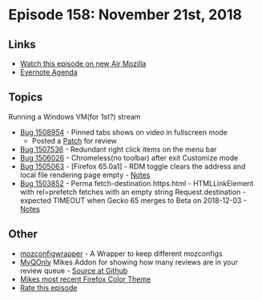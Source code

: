 # Episode 158: November 21st, 2018

## Links
* [Watch this episode on new Air Mozilla](https://air.mozilla.org/event-redirect/313378/)
* [Evernote Agenda](https://www.evernote.com/client/snv?noteGuid=777fc256-9257-498a-92c3-8371bbaf5323&noteKey=acafc74457d0efd8&sn=https%3A%2F%2Fwww.evernote.com%2Fshard%2Fs434%2Fsh%2F777fc256-9257-498a-92c3-8371bbaf5323%2Facafc74457d0efd8&title=November%2B21st%252C%2B2018%2B-%2BEpisode%2B158)

## Topics
Running a Windows VM(for 1st?) stream
* [Bug 1508954](https://bugzilla.mozilla.org/show_bug.cgi?id=1508954) - Pinned tabs shows on video in fullscreen mode
  - Posted a [Patch](https://phabricator.services.mozilla.com/D12585)  for review
* [Bug 1507536](https://bugzilla.mozilla.org/show_bug.cgi?id=1507536) - Redundant right click items on the menu bar
* [Bug 1506026](https://bugzilla.mozilla.org/show_bug.cgi?id=1506026) - Chromeless(no toolbar) after exit Customize mode
* [Bug 1505063](https://bugzilla.mozilla.org/show_bug.cgi?id=1505063) - [Firefox 65.0a1] - RDM toggle clears the address and local file rendering page empty - [Notes](https://www.evernote.com/l/AbL0lN7kfDFEN6fqxYgZE5OKUNiA0Vmdcds)
* [Bug 1503852](https://bugzilla.mozilla.org/show_bug.cgi?id=1503852) - Perma fetch-destination.https.html - HTMLLinkElement with rel=prefetch fetches with an empty string Request.destination - expected TIMEOUT when Gecko 65 merges to Beta on 2018-12-03 - [Notes](https://www.evernote.com/l/AbJgdouo33lH1bbQlbfw_xORM-nygN9XuMo)

## Other
* [mozconfigwrapper](https://github.com/ahal/mozconfigwrapper) - A Wrapper to keep different mozconfigs
* [MyQOnly](https://addons.mozilla.org/en-US/firefox/addon/myqonly/) Mikes Addon for showing how many reviews are in your review queue - [Source at Github](https://github.com/mikeconley/myqonly)
* [Mikes most recent Firefox Color Theme](https://color.firefox.com/?theme=XQAAAAIcAQAAAAAAAABBqYhm849SCia2CaaEGccwS-xNKlhWuMf1GDDK9CdlG87shVNGVzQTuym_qOfYLbua3E9nxN7LpROj0ykMpIgOhuZoyEKeh2-5oZj1rnplfthj5aA4gjsqRk0zLkxblhqqcHh7nWwstRQKsXL_0n4obgX7u0zhqphvdPqdXBsqLTAMT0G1jht8KKE8hhxwEXABrfUX1yZWOGxMYXATEuhOaA9UMAMyShoK1Jdh0s9OFREHlv9lF1KbM1wZPTbX3YRe0HEfJv_kMYOA)
* [Rate this episode](https://goo.gl/forms/pSfF2oKnEjsD6ruW2)
